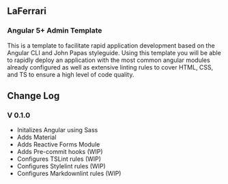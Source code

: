 ## LaFerrari
### Angular 5+ Admin Template

This is a template to facilitate rapid application development based on the Angular CLI and John Papas styleguide. Using this template you will be able to rapidly deploy an application with the most common angular modules already configured as well as extensive linting rules to cover HTML, CSS, and TS to ensure a high level of code quality.

## Change Log

###  V 0.1.0

* Initalizes Angular using Sass
* Adds Material
* Adds Reactive Forms Module
* Adds Pre-commit hooks (WIP)
* Configures TSLint rules (WIP)
* Configures Stylelint rules (WIP)
* Configures Markdownlint rules (WIP)
